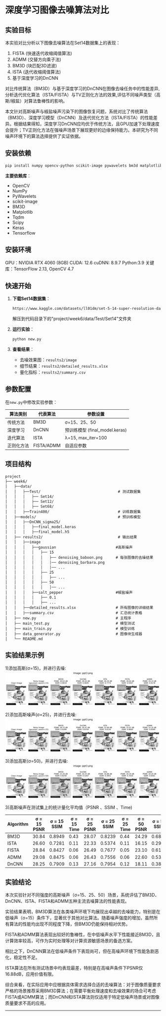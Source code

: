 # **深度学习图像去噪算法对比**

## 实验目标
本实验对比分析以下图像去噪算法在Set14数据集上的表现：
1. FISTA (快速迭代收缩阈值算法)
2. ADMM (交替方向乘子法) 
3. BM3D (块匹配3D滤波)
4. ISTA (迭代收缩阈值算法)
5. 基于深度学习的DnCNN

对比传统算法（BM3D）与基于深度学习的DnCNN在图像去噪任务中的性能差异,分析迭代优化算法（ISTA/FISTA）与TV正则化方法的效果,评估不同噪声类型（高斯/椒盐）对算法鲁棒性的影响。

本文针对高斯噪声与椒盐噪声污染下的图像恢复问题，系统对比了传统算法（BM3D）、深度学习模型（DnCNN）及迭代优化方法（ISTA/FISTA）的性能差异。根据结果得知，深度学习DnCNN应均优于传统方法，且GPU加速下处理速度会提升；TV正则化方法在强噪声场景下展现更好的边缘保持能力。本研究为不同噪声环境下的算法选择提供了实证依据。

##  安装依赖
```bash
pip install numpy opencv-python scikit-image pywavelets bm3d matplotlib tqdm scipy keras tensorflow
```
**主要依赖库**：
- OpenCV
- NumPy
- PyWavelets
- scikit-image
- BM3D
- Matplotlib
- Tqdm
- Scipy
- Keras
- Tensorflow

##  安装环境
GPU：NVIDIA RTX 4060 (8GB)
CUDA: 12.6
cuDNN: 8.9.7
Python:3.9
关键库：TensorFlow 2.13, OpenCV 4.7


##  快速开始
1. **下载Set14数据集**：
   ```bash
   https://www.kaggle.com/datasets/ll01dm/set-5-14-super-resolution-dataset
   ```
   解压到代码目录下的"project/week6/data/Test/Set14"文件夹
   

3. **运行实验**：
   ```python
   python new.py
   ```

4. **查看结果**：
   - 去噪效果图：`results2/image`
   - 细节结果：`results2/detailed_results.xlsx`
   - 量化指标：`results2/summary.csv`


##  参数配置
在`new.py`中修改实验参数：

| 算法类别  | 代表算法 | 参数设置                      | 
|-------|------|---------------------------|
| 传统方法  | BM3D | σ=15、25、50                | 
| 深度学习  | DnCNN | 预训练模型 (final_model.keras) | 
| 迭代算法  | ISTA | λ=15, max_iter=100        | 
| 正则化方法 | FISTA/ADMM | 自适应参数                     | 



##  项目结构
```
project
├── week6/
│   ├──data/
│   │   ├──Test/                                   # 测试数据集
│   │   │   ├── Set14/                           
│   │   │   ├── Set12/
│   │   │   ├── Set68/
│   │   ├──Train400/                               # 训练数据集
│   ├──models/                                     # 预训练模型
│   │   ├──DnCNN_sigma25/  
│   │   │   ├──final_model.keras
│   │   │   ├──final_model.h5
│   ├── results2/                                  # 输出结果
│   │   ├──image
│   │   │   ├──gaussian                           #高斯噪声
│   │   │   │   ├── 15
│   │   │   │   │   ├── denoising_baboon.png      # 每张图像的去噪结果
│   │   │   │   │   │── denoising_barbara.png             
│   │   │   │   │   │── ...
│   │   │   │   ├── 25
│   │   │   │   │   ├── ...
│   │   │   │   ├── 50
│   │   │   │   │   │── ...
│   │   │   ├──salt_pepper                        #椒盐噪声
│   │   │   │   ├── 0.1
│   │   │   │   ├── ...
│   │   ├──detailed_results.xlsx                  # 所有图像的详细结果
│   │   ├──summary.csv                            # 汇总统计表格         
│   ├── new.py                                    # 主程序   
│   ├── main_test.py                              # 模型测试
│   ├── main_train.py                             # 模型训练
│   ├── data_generator.py                         # 图像块生成器
│   └── README.md                 
```

##  实验结果示例

1)添加高斯(σ=15)，并进行去噪:
![添加高斯噪声](https://github.com/Zxq-hub1/Research-Training/blob/main/week6/results/15_denoising_ppt3.png?raw=true)

2)添加高斯噪声(σ=25)，并进行去噪:
![添加高斯噪声](https://github.com/Zxq-hub1/Research-Training/blob/main/week6/results/25_denoising_ppt3.png?raw=true)

3)添加高斯(σ=50)，并进行去噪:
![添加椒盐噪声](https://github.com/Zxq-hub1/Research-Training/blob/main/week6/results/50_denoising_ppt3.png?raw=true)

3)高斯噪声在测试集上的统计量化平均值（PSNR 、SSIM 、Time)

| Algorithm | σ = 15 PSNR | σ = 15 SSIM | σ = 15 Time | σ = 25 PSNR | σ = 25 SSIM | σ = 25 Time | σ = 50 PSNR | σ = 50 SSIM | σ = 50 Time |
|-----------|------------|------------|------------|------------|------------|------------|------------|------------|------------|
| BM3D      | 30.84      | 0.8949     | 0.43       | 28.07      | 0.8239     | 0.44       | 24.29      | 0.6879     | 0.44       |
| ISTA      | 26.60      | 0.7281     | 0.11       | 22.33      | 0.5374     | 0.11       | 16.15      | 0.2912     | 0.11       |
| FISTA     | 28.84      | 0.8427     | 0.06       | 26.49      | 0.7677     | 0.05       | 23.10      | 0.6179     | 0.04       |
| ADMM      | 29.08      | 0.8475     | 0.06       | 26.43      | 0.7556     | 0.06       | 22.60      | 0.5374     | 0.11       |
| DnCNN     | 28.25      | 0.7909     | 0.13       | 27.16      | 0.7954     | 0.12       | 18.11      | 0.3827     | 0.12       |


##  实验结论

本次实验针对不同强度的高斯噪声（σ=15、25、50）场景，系统评估了BM3D、DnCNN、ISTA、FISTA和ADMM五种主流去噪算法的性能表现。

实验结果表明，BM3D算法在各类噪声环境下均展现出卓越的去噪能力，特别是在低噪声（σ=15）条件下，显著优于其他对比算法。随着噪声强度的增加，虽然所有算法的性能均出现不同程度下降，但BM3D仍能保持相对优势。

FISTA和ADMM算法表现出较好的鲁棒性，在中低噪声水平下性能接近BM3D，且计算效率较高，可作为实时处理等对计算资源敏感场景的备选方案。

相比之下，DnCNN算法在低噪声条件下表现尚可，但在高噪声环境下性能急剧恶化，稳定性不足。

ISTA算法在所有测试场景中均表现最差，特别是在高噪声条件下PSNR仅16.88dB，应用价值有限。

综合来看，在实际应用中应根据具体需求选择合适的去噪算法：对于图像质量要求严格的场景推荐采用BM3D算法；在需要平衡处理速度和去噪效果的场合可考虑FISTA或ADMM算法；而DnCNN和ISTA算法则仅适用于特定低噪声场景或对图像质量要求不高的应用。


---

